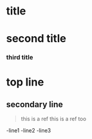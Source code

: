 # title
# second title
### third title
top line
=======
secondary line
-------------
>this is a ref
>this is a ref too

-line1
-line2
-line3


